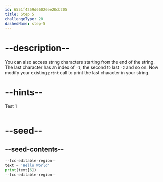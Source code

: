 ```yaml
---
id: 6551f4259d66026ee28cb205
title: Step 5
challengeType: 20
dashedName: step-5
---
```


# --description--

You can also access string characters starting from the end of the string. The last character has an index of `-1`, the second to last `-2` and so on. Now modify your existing `print` call to print the last character in your string.

# --hints--

Test 1

```js

```

# --seed--

## --seed-contents--

```py
--fcc-editable-region--
text = 'Hello World'
print(text[6])
--fcc-editable-region--
```
